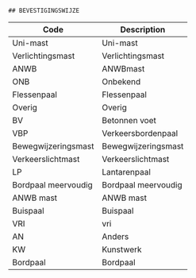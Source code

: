 	## BEVESTIGINGSWIJZE			
				
|	Code	|	Description	|
|	---	|	---	|
|	Uni-mast	|	Uni-mast	|
|	Verlichtingsmast	|	Verlichtingsmast	|
|	ANWB	|	ANWBmast	|
|	ONB	|	Onbekend	|
|	Flessenpaal	|	Flessenpaal	|
|	Overig	|	Overig	|
|	BV	|	Betonnen voet	|
|	VBP	|	Verkeersbordenpaal	|
|	Bewegwijzeringsmast	|	Bewegwijzeringsmast	|
|	Verkeerslichtmast	|	Verkeerslichtmast	|
|	LP	|	Lantarenpaal	|
|	Bordpaal meervoudig	|	Bordpaal meervoudig	|
|	ANWB mast	|	ANWB mast	|
|	Buispaal	|	Buispaal	|
|	VRI	|	vri	|
|	AN	|	Anders	|
|	KW	|	Kunstwerk	|
|	Bordpaal	|	Bordpaal	|
